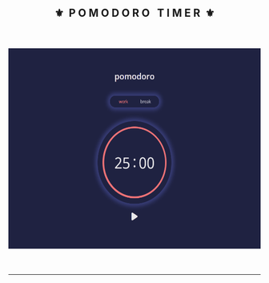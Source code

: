 <div align="center">
    <h2>⚜️&nbsp; P O M O D O R O &nbsp; T I M E R &nbsp;⚜️</h2>
</div>

<br>

<h3 align="center">
    <img src="./.github/readme-gif.gif" alt="project gif" height="400px">
    <br>
</h3>

<br><hr>
